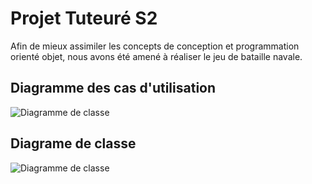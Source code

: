 # Projet Tuteuré S2
Afin de mieux assimiler les concepts de conception et programmation orienté objet, nous avons été amené à réaliser le jeu de bataille navale.

## Diagramme des cas d'utilisation
![Diagramme de classe](https://i.imgur.com/8FDt1kX.png)

## Diagrame de classe
![Diagramme de classe](https://i.imgur.com/3JoqUOz.png)
